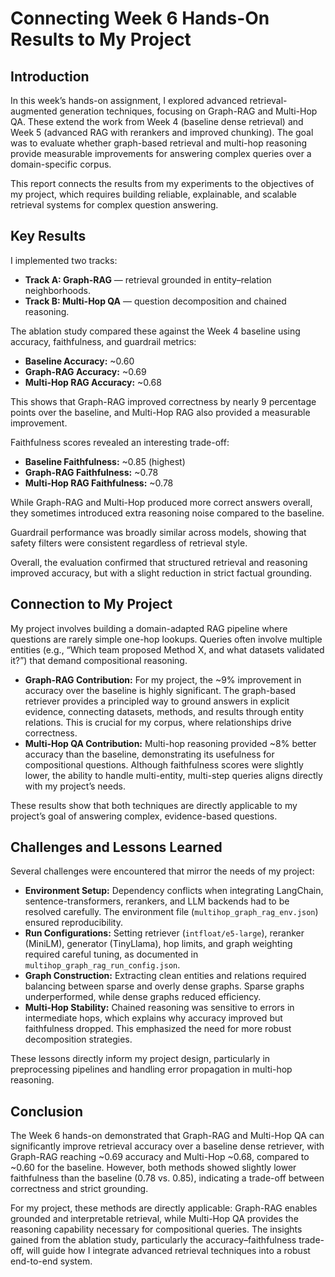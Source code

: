 

# Connecting Week 6 Hands-On Results to My Project

## Introduction
In this week’s hands-on assignment, I explored advanced retrieval-augmented generation techniques, focusing on Graph-RAG and Multi-Hop QA. These extend the work from Week 4 (baseline dense retrieval) and Week 5 (advanced RAG with rerankers and improved chunking). The goal was to evaluate whether graph-based retrieval and multi-hop reasoning provide measurable improvements for answering complex queries over a domain-specific corpus.  

This report connects the results from my experiments to the objectives of my project, which requires building reliable, explainable, and scalable retrieval systems for complex question answering.

## Key Results
I implemented two tracks:  
- **Track A: Graph-RAG** — retrieval grounded in entity–relation neighborhoods.  
- **Track B: Multi-Hop QA** — question decomposition and chained reasoning.  

The ablation study compared these against the Week 4 baseline using accuracy, faithfulness, and guardrail metrics:

- **Baseline Accuracy:** ~0.60  
- **Graph-RAG Accuracy:** ~0.69  
- **Multi-Hop RAG Accuracy:** ~0.68  

This shows that Graph-RAG improved correctness by nearly 9 percentage points over the baseline, and Multi-Hop RAG also provided a measurable improvement.  

Faithfulness scores revealed an interesting trade-off:  
- **Baseline Faithfulness:** ~0.85 (highest)  
- **Graph-RAG Faithfulness:** ~0.78  
- **Multi-Hop RAG Faithfulness:** ~0.78  

While Graph-RAG and Multi-Hop produced more correct answers overall, they sometimes introduced extra reasoning noise compared to the baseline.  

Guardrail performance was broadly similar across models, showing that safety filters were consistent regardless of retrieval style.  

Overall, the evaluation confirmed that structured retrieval and reasoning improved accuracy, but with a slight reduction in strict factual grounding.

## Connection to My Project
My project involves building a domain-adapted RAG pipeline where questions are rarely simple one-hop lookups. Queries often involve multiple entities (e.g., “Which team proposed Method X, and what datasets validated it?”) that demand compositional reasoning.  

- **Graph-RAG Contribution:** For my project, the ~9% improvement in accuracy over the baseline is highly significant. The graph-based retriever provides a principled way to ground answers in explicit evidence, connecting datasets, methods, and results through entity relations. This is crucial for my corpus, where relationships drive correctness.  
- **Multi-Hop QA Contribution:** Multi-hop reasoning provided ~8% better accuracy than the baseline, demonstrating its usefulness for compositional questions. Although faithfulness scores were slightly lower, the ability to handle multi-entity, multi-step queries aligns directly with my project’s needs.  

These results show that both techniques are directly applicable to my project’s goal of answering complex, evidence-based questions.

## Challenges and Lessons Learned
Several challenges were encountered that mirror the needs of my project:  

- **Environment Setup:** Dependency conflicts when integrating LangChain, sentence-transformers, rerankers, and LLM backends had to be resolved carefully. The environment file (`multihop_graph_rag_env.json`) ensured reproducibility.  
- **Run Configurations:** Setting retriever (`intfloat/e5-large`), reranker (MiniLM), generator (TinyLlama), hop limits, and graph weighting required careful tuning, as documented in `multihop_graph_rag_run_config.json`.  
- **Graph Construction:** Extracting clean entities and relations required balancing between sparse and overly dense graphs. Sparse graphs underperformed, while dense graphs reduced efficiency.  
- **Multi-Hop Stability:** Chained reasoning was sensitive to errors in intermediate hops, which explains why accuracy improved but faithfulness dropped. This emphasized the need for more robust decomposition strategies.  

These lessons directly inform my project design, particularly in preprocessing pipelines and handling error propagation in multi-hop reasoning.

## Conclusion
The Week 6 hands-on demonstrated that Graph-RAG and Multi-Hop QA can significantly improve retrieval accuracy over a baseline dense retriever, with Graph-RAG reaching ~0.69 accuracy and Multi-Hop ~0.68, compared to ~0.60 for the baseline. However, both methods showed slightly lower faithfulness than the baseline (0.78 vs. 0.85), indicating a trade-off between correctness and strict grounding.  

For my project, these methods are directly applicable: Graph-RAG enables grounded and interpretable retrieval, while Multi-Hop QA provides the reasoning capability necessary for compositional queries. The insights gained from the ablation study, particularly the accuracy–faithfulness trade-off, will guide how I integrate advanced retrieval techniques into a robust end-to-end system.

